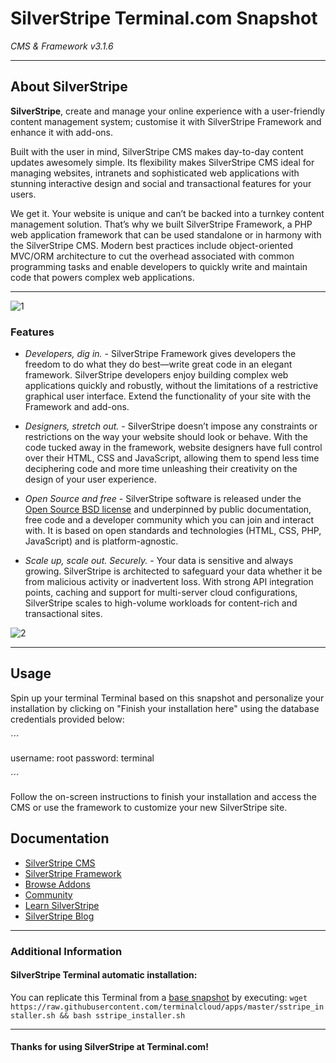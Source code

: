 # **SilverStripe** Terminal.com Snapshot
*CMS & Framework v3.1.6*

---

## About SilverStripe
**SilverStripe**, create and manage your online experience with a user-friendly content management system; customise it with SilverStripe Framework and enhance it with add-ons.

Built with the user in mind, SilverStripe CMS makes day-to-day content updates awesomely simple. Its flexibility makes SilverStripe CMS ideal for managing websites, intranets and sophisticated web applications with stunning interactive design and social and transactional features for your users.

We get it. Your website is unique and can’t be backed into a turnkey content management solution. That’s why we built SilverStripe Framework, a PHP web application framework that can be used standalone or in harmony with the SilverStripe CMS. Modern best practices include object-oriented MVC/ORM architecture to cut the overhead associated with common programming tasks and enable developers to quickly write and maintain code that powers complex web applications.

---

![1](http://www.silverstripe.org/assets/2014/Screenshots/CMS-screenshot.jpg)

### Features
- *Developers, dig in.* - SilverStripe Framework gives developers the freedom to do what they do best—write great code in an elegant framework. SilverStripe developers enjoy building complex web applications quickly and robustly, without the limitations of a restrictive graphical user interface. Extend the functionality of your site with the Framework and add-ons.

- *Designers, stretch out.* - SilverStripe doesn’t impose any constraints or restrictions on the way your website should look or behave. With the code tucked away in the framework, website designers have full control over their HTML, CSS and JavaScript, allowing them to spend less time deciphering code and more time unleashing their creativity on the design of your user experience.

- *Open Source and free* - SilverStripe software is released under the [Open Source BSD license](http://www.silverstripe.org/software/framework/bsd-license/) and underpinned by public documentation, free code and a developer community which you can join and interact with. It is based on open standards and technologies (HTML, CSS, PHP, JavaScript) and is platform-agnostic.

- *Scale up, scale out. Securely.* - Your data is sensitive and always growing. SilverStripe is architected to safeguard your data whether it be from malicious activity or inadvertent loss. With strong API integration points, caching and support for multi-server cloud configurations, SilverStripe scales to high-volume workloads for content-rich and transactional sites.

![2](http://www.silverstripe.org/assets/Uploads/framework-code-2.png)

---

## Usage
Spin up your terminal Terminal based on this snapshot and personalize your installation by clicking on "Finish your installation here" using the database credentials provided below:

´´´

username: root
password: terminal


´´´

Follow the on-screen instructions to finish your installation and access the CMS or use the framework to customize your new SilverStripe site.


## Documentation
- [SilverStripe CMS](http://www.silverstripe.org/software/cms/)
- [SilverStripe Framework](http://www.silverstripe.org/software/framework/)
- [Browse Addons](http://www.silverstripe.org/software/addons/)
- [Community](http://www.silverstripe.org/community/)
- [Learn SilverStripe](http://www.silverstripe.org/learn/)
- [SilverStripe Blog](http://www.silverstripe.org/blog/)

---

### Additional Information
#### SilverStripe Terminal automatic installation:
You can replicate this Terminal from a [base snapshot](https://www.terminal.com/tiny/FzpHiTXG1K) by executing:
`wget https://raw.githubusercontent.com/terminalcloud/apps/master/sstripe_installer.sh && bash sstripe_installer.sh`

---

#### Thanks for using SilverStripe at Terminal.com!

